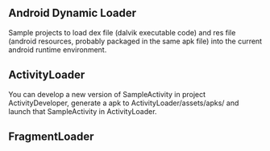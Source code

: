 ## Android Dynamic Loader
Sample projects to load dex file (dalvik executable code) and res file (android resources, probably packaged in the same apk file) into the current android runtime environment.

## ActivityLoader
You can develop a new version of SampleActivity in project ActivityDeveloper, generate a apk to ActivityLoader/assets/apks/ and launch that SampleActivity in ActivityLoader.

## FragmentLoader
